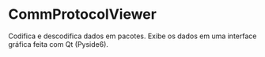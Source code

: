 # CommProtocolViewer
Codifica e descodifica dados em pacotes.
Exibe os dados em uma interface gráfica feita com Qt (Pyside6).
